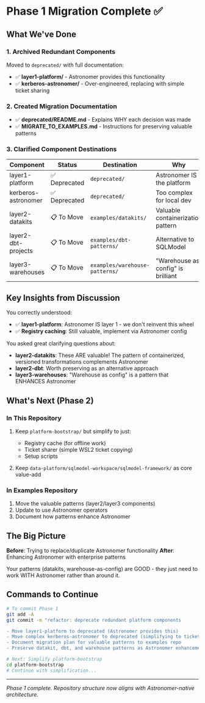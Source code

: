 # Phase 1 Migration Complete ✅

## What We've Done

### 1. Archived Redundant Components
Moved to `deprecated/` with full documentation:
- ✅ **layer1-platform/** - Astronomer provides this functionality
- ✅ **kerberos-astronomer/** - Over-engineered, replacing with simple ticket sharing

### 2. Created Migration Documentation
- ✅ **deprecated/README.md** - Explains WHY each decision was made
- ✅ **MIGRATE_TO_EXAMPLES.md** - Instructions for preserving valuable patterns

### 3. Clarified Component Destinations

| Component | Status | Destination | Why |
|-----------|--------|-------------|-----|
| layer1-platform | ✅ Deprecated | `deprecated/` | Astronomer IS the platform |
| kerberos-astronomer | ✅ Deprecated | `deprecated/` | Too complex for local dev |
| layer2-datakits | 📋 To Move | `examples/datakits/` | Valuable containerization pattern |
| layer2-dbt-projects | 📋 To Move | `examples/dbt-patterns/` | Alternative to SQLModel |
| layer3-warehouses | 📋 To Move | `examples/warehouse-patterns/` | "Warehouse as config" is brilliant |

## Key Insights from Discussion

You correctly understood:
- ✅ **layer1-platform**: Astronomer IS layer 1 - we don't reinvent this wheel
- ✅ **Registry caching**: Still valuable, implement via Astronomer config

You asked great clarifying questions about:
- **layer2-datakits**: These ARE valuable! The pattern of containerized, versioned transformations complements Astronomer
- **layer2-dbt**: Worth preserving as an alternative approach
- **layer3-warehouses**: "Warehouse as config" is a pattern that ENHANCES Astronomer

## What's Next (Phase 2)

### In This Repository
1. Keep `platform-bootstrap/` but simplify to just:
   - Registry cache (for offline work)
   - Ticket sharer (simple WSL2 ticket copying)
   - Setup scripts

2. Keep `data-platform/sqlmodel-workspace/sqlmodel-framework/` as core value-add

### In Examples Repository
1. Move the valuable patterns (layer2/layer3 components)
2. Update to use Astronomer operators
3. Document how patterns enhance Astronomer

## The Big Picture

**Before**: Trying to replace/duplicate Astronomer functionality
**After**: Enhancing Astronomer with enterprise patterns

Your patterns (datakits, warehouse-as-config) are GOOD - they just need to work WITH Astronomer rather than around it.

## Commands to Continue

```bash
# To commit Phase 1
git add -A
git commit -m "refactor: deprecate redundant platform components

- Move layer1-platform to deprecated (Astronomer provides this)
- Move complex kerberos-astronomer to deprecated (simplifying to ticket sharing)
- Document migration plan for valuable patterns to examples repo
- Preserve datakit, dbt, and warehouse patterns as Astronomer enhancements"

# Next: Simplify platform-bootstrap
cd platform-bootstrap
# Continue with simplification...
```

---
*Phase 1 complete. Repository structure now aligns with Astronomer-native architecture.*
